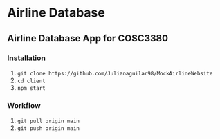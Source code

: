 # Airline Database

## Airline Database App for COSC3380

### Installation

1. `git clone https://github.com/Julianaguilar98/MockAirlineWebsite`
2. `cd client`
3. `npm start`

### Workflow

1. `git pull origin main`
2. `git push origin main`
